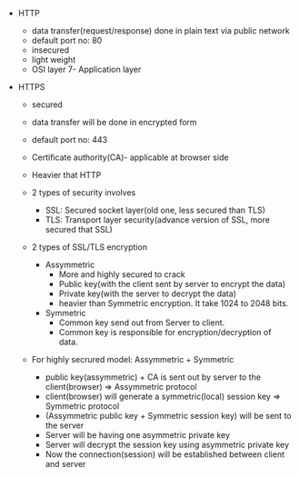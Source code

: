 - HTTP
	- data transfer(request/response) done in plain text via public network
	- default port no: 80
	- insecured
	- light weight
	- OSI layer 7- Application layer

- HTTPS
	- secured
	- data transfer will be done in encrypted form
	- default port no: 443
	- Certificate authority(CA)- applicable at browser side
	- Heavier that HTTP

	- 2 types of security involves
		- SSL: Secured socket layer(old one, less secured than TLS)
		- TLS: Transport layer security(advance version of SSL, more secured that SSL)

	- 2 types of SSL/TLS encryption
		- Assymmetric 
			- More and highly secured to crack
			- Public key(with the client sent by server to encrypt the data)
			- Private key(with the server to decrypt the data)
			- heavier than Symmetric encryption. It take 1024 to 2048 bits.
		- Symmetric
			- Common key send out from Server to client.
			- Common key is responsible for encryption/decryption of data.
			
	- For highly secrured model: Assymmetric + Symmetric
		- public key(assymmetric) + CA is sent out by server to the client(browser) => Assymmetric protocol
		- client(browser) will generate a symmetric(local) session key => Symmetric protocol
		- (Assymmetric public key + Symmetric session key) will be sent to the server
		- Server will be having one asymmetric private key
		- Server will decrypt the session key using asymmetric private key
		- Now the connection(session) will be established between client and server

